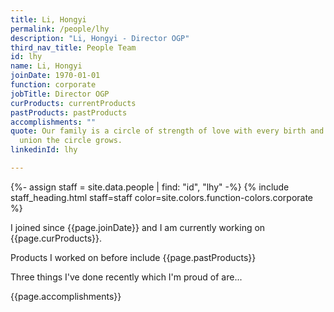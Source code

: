 ```yaml
---
title: Li, Hongyi
permalink: /people/lhy
description: "Li, Hongyi - Director OGP"
third_nav_title: People Team
id: lhy
name: Li, Hongyi
joinDate: 1970-01-01
function: corporate
jobTitle: Director OGP
curProducts: currentProducts
pastProducts: pastProducts
accomplishments: ""
quote: Our family is a circle of strength of love with every birth and every
  union the circle grows.
linkedinId: lhy

---
```


{%- assign staff = site.data.people | find: "id", "lhy" -%}
{% include staff_heading.html staff=staff color=site.colors.function-colors.corporate %}

<p>I joined since {{page.joinDate}} and I am currently working on {{page.curProducts}}.</p>

<p>Products I worked on before include {{page.pastProducts}}</p>

<p>Three things I've done recently which I'm proud of are...</p>
{{page.accomplishments}}
